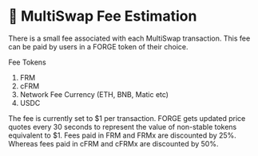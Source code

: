 # 🏦 MultiSwap Fee Estimation

There is a small fee associated with each MultiSwap transaction. This fee can be paid by users in a FORGE token of their choice.

Fee Tokens

1. FRM
2. cFRM
3. Network Fee Currency (ETH, BNB, Matic etc)
4. USDC

The fee is currently set to $1 per transaction. FORGE gets updated price quotes every 30 seconds to represent the value of non-stable tokens equivalent to $1. Fees paid in FRM and FRMx are discounted by 25%. Whereas fees paid in cFRM and cFRMx are discounted by 50%.
